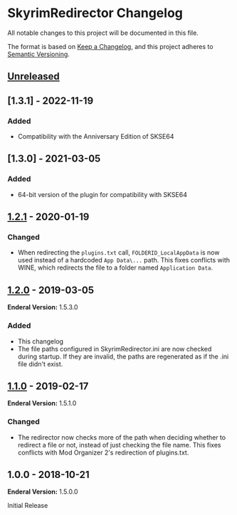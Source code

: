 # SkyrimRedirector Changelog
All notable changes to this project will be documented in this file.

The format is based on [Keep a Changelog](https://keepachangelog.com/en/1.0.0/),
and this project adheres to [Semantic Versioning](https://semver.org/spec/v2.0.0.html).

## [Unreleased]

## [1.3.1] - 2022-11-19
### Added
* Compatibility with the Anniversary Edition of SKSE64

## [1.3.0] - 2021-03-05
### Added
* 64-bit version of the plugin for compatibility with SKSE64

## [1.2.1] - 2020-01-19
### Changed
* When redirecting the `plugins.txt` call, `FOLDERID_LocalAppData` is now used instead of a hardcoded `App Data\...` path. This fixes conflicts with WINE, which redirects the file to a folder named `Application Data`.

## [1.2.0] - 2019-03-05
**Enderal Version:** 1.5.3.0

### Added
* This changelog
* The file paths configured in SkyrimRedirector.ini are now checked during startup. If they are invalid, the paths are regenerated as if the .ini file didn't exist.

## [1.1.0] - 2019-02-17
**Enderal Version:** 1.5.1.0

### Changed
* The redirector now checks more of the path when deciding whether to redirect a file or not, instead of just checking the file name. This fixes conflicts with Mod Organizer 2's redirection of plugins.txt.

## 1.0.0 - 2018-10-21
**Enderal Version:** 1.5.0.0

Initial Release

[Unreleased]: https://github.com/Davipb/SkyrimRedirector/compare/v1.2.1...HEAD
[1.2.1]: https://github.com/Davipb/SkyrimRedirector/compare/v1.2.0...v1.2.1
[1.2.0]: https://github.com/Davipb/SkyrimRedirector/compare/v1.1.0...v1.2.0
[1.1.0]: https://github.com/Davipb/SkyrimRedirector/compare/v1.0.0...v1.1.0
